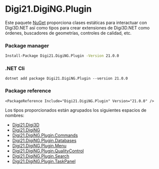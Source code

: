 # Digi21.DigiNG.Plugin

Este paquete [NuGet](https://www.nuget.org/packages/Digi21.DigiNG.Plugin) proporciona clases estáticas para interactuar con Digi3D.NET así como tipos para crear extensiones de Digi3D.NET como órdenes, buscadores de geometrías, controles de calidad, etc.

### Package manager
```bash
Install-Package Digi21.DigiNG.Plugin -Version 21.0.0
```

### .NET Cli
```
dotnet add package Digi21.DigiNG.Plugin --version 21.0.0
```

### Package reference
```markup
<PackageReference Include="Digi21.DigiNG.Plugin" Version="21.0.0" />
```

Los tipos proporcionados están agrupados los siguientes espacios de nombres:

* [Digi21.Digi3D](digi21.digi3d/)
* [Digi21.DigiNG](digi21.diging/)
* [Digi21.DigiNG.Plugin.Commands](digi21.diging.plugin.commands/)
* [Digi21.DigiNG.Plugin.Databases](digi21.diging.plugin.databases/)
* [Digi21.DigiNG.Plugin.Menu](digi21.diging.plugin.menu/)
* [Digi21.DigiNG.Plugin.QualityControl](digi21.diging.plugin.qualitycontrol/)
* [Digi21.DigiNG.Plugin.Search](digi21.diging.plugin.search/)
* [Digi21.DigiNG.Plugin.TaskPanel](digi21.diging.plugin.taskpanel/)



